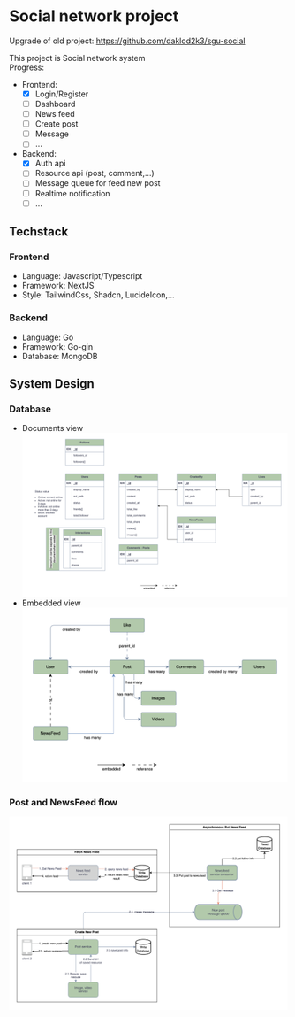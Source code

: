# Social network project

Upgrade of old project: https://github.com/daklod2k3/sgu-social 

This project is Social network system  
Progress:

- Frontend:
  - [x] Login/Register
  - [ ] Dashboard
  - [ ] News feed
  - [ ] Create post
  - [ ] Message
  - [ ] ...
- Backend:
  - [x] Auth api
  - [ ] Resource api (post, comment,...)
  - [ ] Message queue for feed new post
  - [ ] Realtime notification
  - [ ] ...

## Techstack

### Frontend

- Language: Javascript/Typescript
- Framework: NextJS
- Style: TailwindCss, Shadcn, LucideIcon,...

### Backend

- Language: Go
- Framework: Go-gin
- Database: MongoDB

## System Design
### Database
- Documents view
![entity.png](screenshots/entity.png)
- Embedded view
![img.png](screenshots/embed.png)
### Post and NewsFeed flow
![flow_image](screenshots/flow.png)